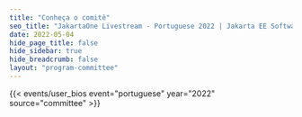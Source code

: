 ```yaml
---
title: "Conheça o comitê"
seo_title: "JakartaOne Livestream - Portuguese 2022 | Jakarta EE Software | Cloud Native"
date: 2022-05-04
hide_page_title: false
hide_sidebar: true
hide_breadcrumb: false
layout: "program-committee"
---
```


{{< events/user_bios event="portuguese" year="2022"  source="committee" >}}
